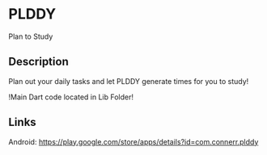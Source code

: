 # PLDDY

Plan to Study

## Description

Plan out your daily tasks and let PLDDY generate times for you to study!

!Main Dart code located in Lib Folder!

## Links

Android: https://play.google.com/store/apps/details?id=com.connerr.plddy
